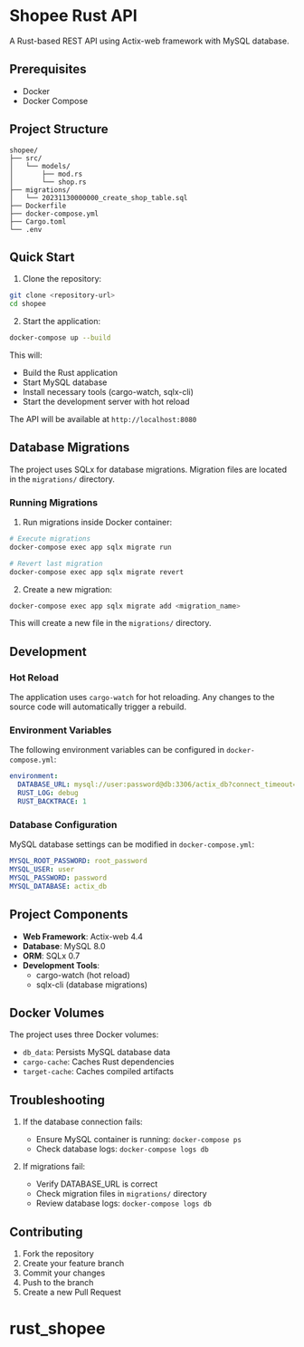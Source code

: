 # Shopee Rust API

A Rust-based REST API using Actix-web framework with MySQL database.

## Prerequisites

- Docker
- Docker Compose

## Project Structure

```
shopee/
├── src/
│   └── models/
│       ├── mod.rs
│       └── shop.rs
├── migrations/
│   └── 20231130000000_create_shop_table.sql
├── Dockerfile
├── docker-compose.yml
├── Cargo.toml
└── .env
```

## Quick Start

1. Clone the repository:
```bash
git clone <repository-url>
cd shopee
```

2. Start the application:
```bash
docker-compose up --build
```

This will:
- Build the Rust application
- Start MySQL database
- Install necessary tools (cargo-watch, sqlx-cli)
- Start the development server with hot reload

The API will be available at `http://localhost:8080`

## Database Migrations

The project uses SQLx for database migrations. Migration files are located in the `migrations/` directory.

### Running Migrations

1. Run migrations inside Docker container:
```bash
# Execute migrations
docker-compose exec app sqlx migrate run

# Revert last migration
docker-compose exec app sqlx migrate revert
```

2. Create a new migration:
```bash
docker-compose exec app sqlx migrate add <migration_name>
```

This will create a new file in the `migrations/` directory.

## Development

### Hot Reload

The application uses `cargo-watch` for hot reloading. Any changes to the source code will automatically trigger a rebuild.

### Environment Variables

The following environment variables can be configured in `docker-compose.yml`:

```yaml
environment:
  DATABASE_URL: mysql://user:password@db:3306/actix_db?connect_timeout=60
  RUST_LOG: debug
  RUST_BACKTRACE: 1
```

### Database Configuration

MySQL database settings can be modified in `docker-compose.yml`:

```yaml
MYSQL_ROOT_PASSWORD: root_password
MYSQL_USER: user
MYSQL_PASSWORD: password
MYSQL_DATABASE: actix_db
```

## Project Components

- **Web Framework**: Actix-web 4.4
- **Database**: MySQL 8.0
- **ORM**: SQLx 0.7
- **Development Tools**:
  - cargo-watch (hot reload)
  - sqlx-cli (database migrations)

## Docker Volumes

The project uses three Docker volumes:
- `db_data`: Persists MySQL database data
- `cargo-cache`: Caches Rust dependencies
- `target-cache`: Caches compiled artifacts

## Troubleshooting

1. If the database connection fails:
   - Ensure MySQL container is running: `docker-compose ps`
   - Check database logs: `docker-compose logs db`

2. If migrations fail:
   - Verify DATABASE_URL is correct
   - Check migration files in `migrations/` directory
   - Review database logs: `docker-compose logs db`

## Contributing

1. Fork the repository
2. Create your feature branch
3. Commit your changes
4. Push to the branch
5. Create a new Pull Request
# rust_shopee
